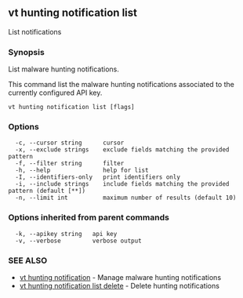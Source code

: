 ## vt hunting notification list

List notifications

### Synopsis

List malware hunting notifications.

This command list the malware hunting notifications associated to the currently
configured API key.

```
vt hunting notification list [flags]
```

### Options

```
  -c, --cursor string      cursor
  -x, --exclude strings    exclude fields matching the provided pattern
  -f, --filter string      filter
  -h, --help               help for list
  -I, --identifiers-only   print identifiers only
  -i, --include strings    include fields matching the provided pattern (default [**])
  -n, --limit int          maximum number of results (default 10)
```

### Options inherited from parent commands

```
  -k, --apikey string   api key
  -v, --verbose         verbose output
```

### SEE ALSO

* [vt hunting notification](vt_hunting_notification.md)	 - Manage malware hunting notifications
* [vt hunting notification list delete](vt_hunting_notification_list_delete.md)	 - Delete hunting notifications

